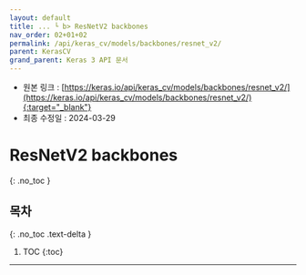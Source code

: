 ```yaml
---
layout: default
title: ... └ b> ResNetV2 backbones
nav_order: 02+01+02
permalink: /api/keras_cv/models/backbones/resnet_v2/
parent: KerasCV
grand_parent: Keras 3 API 문서
---
```


* 원본 링크 : [https://keras.io/api/keras_cv/models/backbones/resnet_v2/](https://keras.io/api/keras_cv/models/backbones/resnet_v2/){:target="_blank"}
* 최종 수정일 : 2024-03-29

# ResNetV2 backbones
{: .no_toc }

## 목차
{: .no_toc .text-delta }

1. TOC
{:toc}

---
